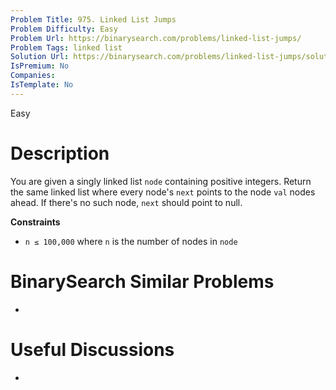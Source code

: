 ```yaml
---
Problem Title: 975. Linked List Jumps
Problem Difficulty: Easy
Problem Url: https://binarysearch.com/problems/linked-list-jumps/
Problem Tags: linked list
Solution Url: https://binarysearch.com/problems/linked-list-jumps/solutions/
IsPremium: No
Companies: 
IsTemplate: No
---
```


<span style="color: ;">Easy</span>

# Description

You are given a singly linked list `node` containing positive integers. Return the same linked list where every node's `next` points to the node `val` nodes ahead. If there's no such node, `next` should point to null.

**Constraints**
- `n ≤ 100,000` where `n` is the number of nodes in `node`

# BinarySearch Similar Problems

- []()

# Useful Discussions

- []()
